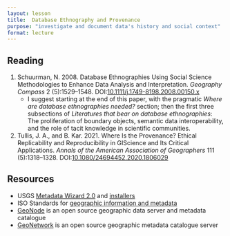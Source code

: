 ```yaml
---
layout: lesson
title:  Database Ethnography and Provenance
purpose: "investigate and document data's history and social context"
format: lecture
---
```


## Reading

1. Schuurman, N. 2008. Database Ethnographies Using Social Science Methodologies to Enhance Data Analysis and Interpretation. *Geography Compass* 2 (5):1529–1548. DOI:[10.1111/j.1749-8198.2008.00150.x](http://dx.doi.org/10.1111/j.1749-8198.2008.00150.x)
   - I suggest starting at the end of this paper, with the pragmatic *Where are database ethnographies needed?* section; then the first three subsections of *Literatures that bear on database ethnographies*: The proliferation of boundary objects, semantic data interoperability, and the role of tacit knowledge in scientific communities.
2. Tullis, J. A., and B. Kar. 2021. Where Is the Provenance? Ethical Replicability and Reproducibility in GIScience and Its Critical Applications. *Annals of the American Association of Geographers* 111 (5):1318–1328. DOI:[10.1080/24694452.2020.1806029](https://doi.org/10.1080/24694452.2020.1806029)

## Resources

- USGS [Metadata Wizard 2.0](https://www.usgs.gov/software/metadata-wizard-20) and [installers](https://github.com/usgs/fort-pymdwizard/releases)
- ISO Standards for [geographic information and metadata](https://www.iso.org/committee/54904/x/catalogue/p/1/u/0/w/0/d/0)
- [GeoNode](https://geonode.org/) is an open source geographic data server and metadata catalogue
- [GeoNetwork](https://geonetwork-opensource.org/) is an open source geographic metadata catalogue server
